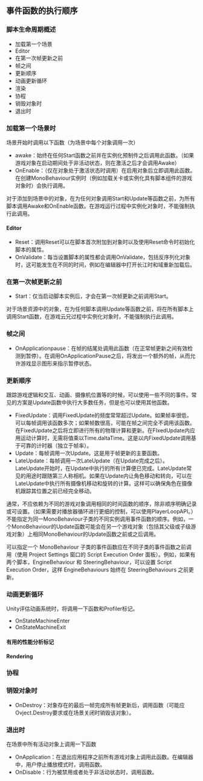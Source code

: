 ## 事件函数的执行顺序

### 脚本生命周期概述

* 加载第一个场景
* Editor
* 在第一次帧更新之前
* 帧之间
* 更新顺序
* 动画更新循环
* 渲染
* 协程
* 销毁对象时
* 退出时

### 加载第一个场景时

场景开始时调用以下函数（为场景中每个对象调用一次）

* awake：始终在任何Start函数之前并在实例化预制件之后调用此函数。（如果游戏对象在启动期间处于非活动状态，则在激活之后才会调用Awake）
* OnEnable：（仅在对象处于激活状态时调用）在启用对象后立即调用此函数。在创建MonoBehaviour实例时（例如加载关卡或实例化具有脚本组件的游戏对象时）会执行调用。

对于添加到场景中的对象，在为任何对象调用Start和Update等函数之前，为所有脚本调用Awake和OnEnable函数。在游戏运行过程中实例化对象时，不能强制执行此调用。

#### Editor

* Reset：调用Reset可以在脚本首次附加到对象时以及使用Reset命令时初始化脚本的属性。
* OnValidate：每当设置脚本的属性都会调用OnValidate，包括反序列化对象时，这可能发生在不同的时间，例如在编辑器中打开长江时和域重新加载后。

### 在第一次帧更新之前

* Start：仅当启动脚本实例后，才会在第一次帧更新之前调用Start。

对于场景资源中的对象，在为任何脚本调用Update等函数之前，将在所有脚本上调用Start函数，在游戏云兄过程中实例化对象时，不能强制执行此调用。

### 帧之间

* OnApplicationpause：在帧的结尾处调用此函数（在正常帧更新之间有效检测到暂停）。在调用OnApplicationPause之后，将发出一个额外的帧，从而允许游戏显示图形来指示暂停状态。

### 更新顺序

跟踪游戏逻辑和交互、动画、摄像机位置等的时候，可以使用一些不同的事件。常见的方案是Update函数中执行大多数任务，但是也可以使用其他函数。

* FixedUpdate：调用FixedUpdate的频度常常超过Update。如果帧率很低，可以每帧调用该函数多次；如果帧数很高，可能在帧之间完全不调用该函数。在FixedUpdate之后将立即进行所有的物理计算和更新。在FIxedUpdate内应用运动计算时，无需将值乘以Time.daltaTime。这是以内FixedUpdate调用基于可靠的计时器（独立于帧率）。
* Update：每帧调用一次Update。这是用于帧更新的主要函数。
* LateUpdate：每帧调用一次LateUpdate（在Update完成之后）。LateUpdate开始时，在Update中执行的所有计算便已完成。LateUpdate常见的用途时跟随第三人称相机。如果在Update内让角色移动和转向，可以在LateUpdate中执行所有摄像机移动和旋转的计算。这样可以确保角色在摄像机跟踪其位置之前已经完全移动。

通常，不应依赖为不同的游戏对象调用相同的时间函数的顺序，除非顺序明确记录或可设置。（如果需要对播放器循环进行更细的控制，可以使用PlayerLoopAPI。）不能指定为同一MonoBehaviour子类的不同实例调用事件函数的顺序。例如，一个MonoBehaviour的Update函数可能会在另一个游戏对象（包括其父级或子级游戏对象）上相同MonoBehaviour的Update函数之前或之后调用。

可以指定一个 MonoBehaviour 子类的事件函数应在不同子类的事件函数之前调用（使用 Project Settings 窗口的 Script Execution Order 面板）。例如，如果有两个脚本，EngineBehaviour 和 SteeringBehaviour，可以设置 Script Execution Order，这样 EngineBehaviours 始终在 SteeringBehaviours 之前更新。

### 动画更新循环

Unity评估动画系统时，将调用一下函数和Profiler标记。

* OnStateMachineEnter
* OnStateMachineExit







#### 有用的性能分析标记





#### Rendering





### 协程



### 销毁对象时

* OnDestroy：对象存在的最后一帧完成所有帧更新后，调用函数（可能应Ovject.Destroy要求或在场景关闭时销毁该对象）。

### 退出时

在场景中所有活动对象上调用一下函数

* OnApplication：在退出应用程序之前所有游戏对象上调用此函数。在编辑器中，用户停止播放模式时，调用函数。
* OnDisable：行为被禁用或者处于非活动状态时，调用函数。









